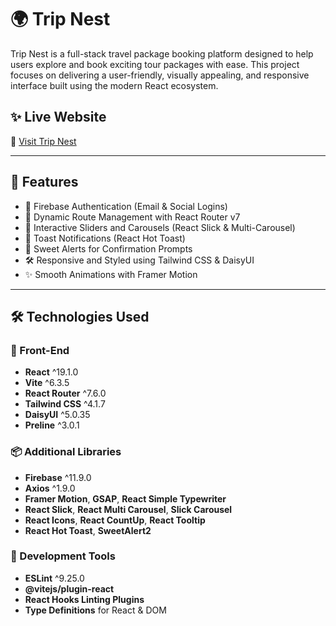 # 🌍 Trip Nest

Trip Nest is a full-stack travel package booking platform designed to help users explore and book exciting tour packages with ease. This project focuses on delivering a user-friendly, visually appealing, and responsive interface built using the modern React ecosystem.

## ✨ Live Website

🔗 [Visit Trip Nest](https://your-tripnest-client-url.com)

---

## 🚀 Features

- 🔐 Firebase Authentication (Email & Social Logins)
- 🧭 Dynamic Route Management with React Router v7
- 🎠 Interactive Sliders and Carousels (React Slick & Multi-Carousel)
- 🍞 Toast Notifications (React Hot Toast)
- 🍭 Sweet Alerts for Confirmation Prompts
- 🛠️ Responsive and Styled using Tailwind CSS & DaisyUI
- ✨ Smooth Animations with Framer Motion

---

## 🛠️ Technologies Used

### 🔧 Front-End

- **React** ^19.1.0
- **Vite** ^6.3.5
- **React Router** ^7.6.0
- **Tailwind CSS** ^4.1.7
- **DaisyUI** ^5.0.35
- **Preline** ^3.0.1

### 📦 Additional Libraries

- **Firebase** ^11.9.0
- **Axios** ^1.9.0
- **Framer Motion**, **GSAP**, **React Simple Typewriter**
- **React Slick**, **React Multi Carousel**, **Slick Carousel**
- **React Icons**, **React CountUp**, **React Tooltip**
- **React Hot Toast**, **SweetAlert2**

### 🧪 Development Tools

- **ESLint** ^9.25.0
- **@vitejs/plugin-react**
- **React Hooks Linting Plugins**
- **Type Definitions** for React & DOM
